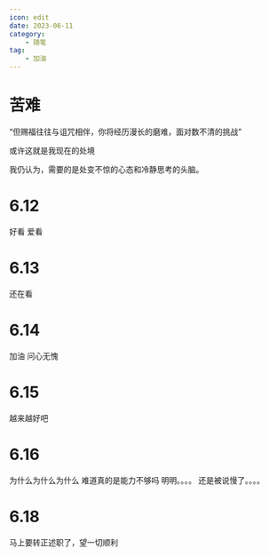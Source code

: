 ```yaml
---
icon: edit
date: 2023-06-11
category:
    - 随笔
tag:
    - 加油
---
```


# 苦难

“但赐福往往与诅咒相伴，你将经历漫长的磨难，面对数不清的挑战”

或许这就是我现在的处境

我仍认为，需要的是处变不惊的心态和冷静思考的头脑。

# 6.12
好看  爱看

# 6.13
还在看

# 6.14
加油 问心无愧

# 6.15
越来越好吧

# 6.16
为什么为什么为什么  难道真的是能力不够吗
明明。。。。
还是被说慢了。。。。

# 6.18
马上要转正述职了，望一切顺利





